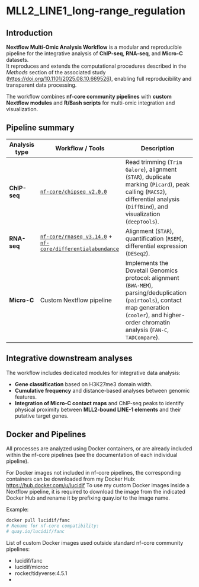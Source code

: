 # MLL2_LINE1_long-range_regulation

## Introduction

**Nextflow Multi-Omic Analysis Workflow** is a modular and reproducible pipeline for the integrative analysis of **ChIP-seq**, **RNA-seq**, and **Micro-C** datasets.  
It reproduces and extends the computational procedures described in the *Methods* section of the associated study (https://doi.org/10.1101/2025.08.10.669526), enabling full reproducibility and transparent data processing.

The workflow combines **nf-core community pipelines** with **custom Nextflow modules** and **R/Bash scripts** for multi-omic integration and visualization.

## Pipeline summary

| **Analysis type** | **Workflow / Tools** | **Description** |
|--------------------|----------------------|-----------------|
| **ChIP-seq** | [`nf-core/chipseq v2.0.0`](https://nf-co.re/chipseq) | Read trimming (`Trim Galore`), alignment (`STAR`), duplicate marking (`Picard`), peak calling (`MACS2`), differential analysis (`DiffBind`), and visualization (`deepTools`). |
| **RNA-seq** | [`nf-core/rnaseq v3.14.0`](https://nf-co.re/rnaseq) + [`nf-core/differentialabundance`](https://nf-co.re/differentialabundance) | Alignment (`STAR`), quantification (`RSEM`), differential expression (`DESeq2`). |
| **Micro-C** | Custom Nextflow pipeline | Implements the Dovetail Genomics protocol: alignment (`BWA-MEM`), parsing/deduplication (`pairtools`), contact map generation (`cooler`), and higher-order chromatin analysis (`FAN-C`, `TADCompare`). |

## Integrative downstream analyses

The workflow includes dedicated modules for integrative data analysis:

- **Gene classification** based on H3K27me3 domain width.
- **Cumulative frequency** and distance-based analyses between genomic features.
- **Integration of Micro-C contact maps** and ChIP-seq peaks to identify physical proximity between **MLL2-bound LINE-1 elements** and their putative target genes.




## Docker and Pipelines

All processes are analyzed using Docker containers, or are already included within the nf-core pipelines (see the documentation of each individual pipeline).

For Docker images not included in nf-core pipelines, the corresponding containers can be downloaded from my Docker Hub:
https://hub.docker.com/u/lucidif
To use my custom Docker images inside a Nextflow pipeline, it is required to download the image from the indicated Docker Hub and rename it by prefixing quay.io/ to the image name.

Example:

```bash
docker pull lucidif/fanc
# Rename for nf-core compatibility:
# quay.io/lucidif/fanc
```

List of custom Docker images used outside standard nf-core community pipelines:

- lucidif/fanc
- lucidif/microc
- rocker/tidyverse:4.5.1
- 
